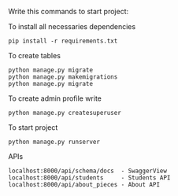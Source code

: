 Write this commands to start project:

To install all necessaries dependencies 
```
pip install -r requirements.txt
```
To create tables 
```
python manage.py migrate
python manage.py makemigrations
python manage.py migrate
```
To create admin profile write
```
python manage.py createsuperuser
```
To start project 
```
python manage.py runserver
```
APIs
```
localhost:8000/api/schema/docs  - SwaggerView
localhost:8000/api/students     - Students API
localhost:8000/api/about_pieces - About API
```
